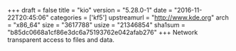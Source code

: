 +++
draft = false
title = "kio"
version = "5.28.0-1"
date = "2016-11-22T20:45:06"
categories = ['kf5']
upstreamurl = "http://www.kde.org"
arch = "x86_64"
size = "3617788"
usize = "21346854"
sha1sum = "b85dc0668a1cf86e3dc6a75193762e042afab276"
+++
Network transparent access to files and data.